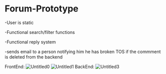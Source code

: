 # Forum-Prototype
-User is static

-Functional search/filter functions

-Functional reply system

-sends email to a person notifying him he has broken TOS if the commment is deleted from the backend

FrontEnd:
![Untitled0](https://user-images.githubusercontent.com/61565747/227587077-7ed0823e-2390-480b-b695-b54585aa33e4.png)
![Untitled1](https://user-images.githubusercontent.com/61565747/227588492-84711dea-935f-48e6-845e-377626789211.png)
BackEnd:
![Untitled3](https://user-images.githubusercontent.com/61565747/227588589-1e4d736a-9c58-4b52-a39c-696aeec673c9.png)


